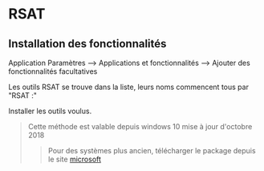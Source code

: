 # RSAT
## Installation des fonctionnalités

Application Paramètres --> Applications et fonctionnalités --> Ajouter des fonctionnalités facultatives

Les outils RSAT se trouve dans la liste, leurs noms commencent tous par "RSAT :"

Installer les outils voulus. 

> Cette méthode est valable depuis windows 10 mise à jour d'octobre 2018
> > Pour des systèmes plus ancien, télécharger le package depuis le site [microsoft](https://www.microsoft.com/fr-FR/download/details.aspx?id=45520)

